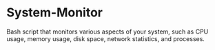 # System-Monitor
Bash script that monitors various aspects of your system, such as CPU usage, memory usage, disk space, network statistics, and processes. 
